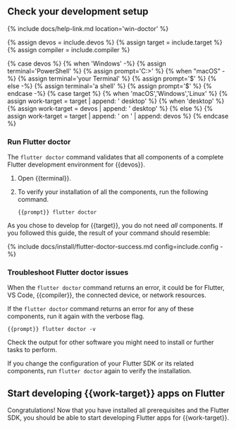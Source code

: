 ## Check your development setup

{% include docs/help-link.md location='win-doctor' %}

{% assign devos = include.devos %}
{% assign target = include.target %}
{% assign compiler = include.compiler %}

{% case devos %}
{% when 'Windows' -%}
   {% assign terminal='PowerShell' %}
   {% assign prompt='C:\>' %}
{% when "macOS" -%}
   {% assign terminal='your Terminal' %}
   {% assign prompt='$' %}
{% else -%}
   {% assign terminal='a shell' %}
   {% assign prompt='$' %}
{% endcase -%}
{% case target %}
{% when 'macOS','Windows','Linux' %}
{% assign work-target = target | append: ' desktop' %}
{% when 'desktop' %}
{% assign work-target = devos | append: ' desktop' %}
{% else %}
{% assign work-target = target | append: ' on ' | append: devos %}
{% endcase %}

### Run Flutter doctor

The `flutter doctor` command validates that all components of a
complete Flutter development environment for {{devos}}.

1. Open {{terminal}}.

1. To verify your installation of all the components,
   run the following command.

   ```terminal
   {{prompt}} flutter doctor
   ```

As you chose to develop for {{target}},
you do not need _all_ components.
If you followed this guide, the result of your command should resemble:

{% include docs/install/flutter-doctor-success.md config=include.config -%}

### Troubleshoot Flutter doctor issues

When the `flutter doctor` command returns an error, it could be for Flutter,
VS Code, {{compiler}}, the connected device, or network resources.

If the `flutter doctor` command returns an error for any of these components,
run it again with the verbose flag.

```terminal
{{prompt}} flutter doctor -v
```

Check the output for other software you might need to install
or further tasks to perform.

If you change the configuration of your Flutter SDK or its related components,
run `flutter doctor` again to verify the installation.

## Start developing {{work-target}} apps on Flutter

Congratulations!
Now that you have installed all prerequisites and the Flutter SDK,
you should be able to start developing Flutter apps for {{work-target}}.
